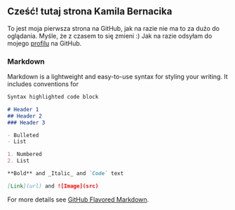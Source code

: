 ## Cześć! tutaj strona Kamila Bernacika

To jest moja pierwsza strona na GitHub, jak na razie nie ma to za dużo do oglądania. Myśle, że z czasem to się zmieni :) Jak na razie odsyłam do mojego [profilu](https://github.com/kamilb28) na GitHub.

### Markdown

Markdown is a lightweight and easy-to-use syntax for styling your writing. It includes conventions for



```markdown
Syntax highlighted code block

# Header 1
## Header 2
### Header 3

- Bulleted
- List

1. Numbered
2. List

**Bold** and _Italic_ and `Code` text

[Link](url) and ![Image](src)
```

For more details see [GitHub Flavored Markdown](https://guides.github.com/features/mastering-markdown/).
